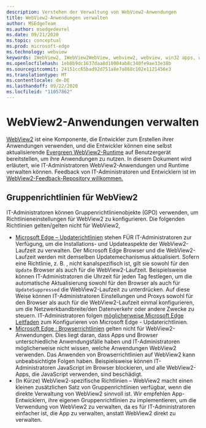 ```yaml
---
description: Verstehen der Verwaltung von WebView2-Anwendungen
title: WebView2-Anwendungen verwalten
author: MSEdgeTeam
ms.author: msedgedevrel
ms.date: 09/21/2020
ms.topic: conceptual
ms.prod: microsoft-edge
ms.technology: webview
keywords: IWebView2, IWebView2WebView, webview2, webview, win32 apps, win32, edge, ICoreWebView2, ICoreWebView2Host, browser control, edge html, enterprise, group policy, manageability
ms.openlocfilehash: 1eb8b9dc1637daa8d10004ab8c340fe9ae33e38b
ms.sourcegitcommit: 24151cc65bad92d751a8e7a868c102e1121456e3
ms.translationtype: MT
ms.contentlocale: de-DE
ms.lasthandoff: 09/22/2020
ms.locfileid: "11057862"
---
```

# WebView2-Anwendungen verwalten  

[WebView2][WebView2Landing] ist eine Komponente, die Entwickler zum Erstellen ihrer Anwendungen verwenden, und die Entwickler können eine selbst aktualisierende [Evergreen WebView2-Runtime][Webview2ConceptsDistributionUnderstandRuntimeInstallerPreview] auf Benutzergerät bereitstellen, um ihre Anwendungen zu nutzen.  In diesem Dokument wird erläutert, wie IT-Administratoren WebView2-Anwendungen und Runtime verwalten können.  Feedback von IT-Administratoren und Entwicklern ist im [WebView2-Feedback-Repository willkommen.][GithubMicrosoftedgeWebviewfeddback]  

## <a name="group-policies-for-webview2"></a>Gruppenrichtlinien für WebView2  

IT-Administratoren können Gruppenrichtlinienobjekte \(GPO\) verwenden, um Richtlinieneinstellungen für WebView2 zu konfigurieren.  Die folgenden Richtlinien gelten/gelten nicht für WebView2,  

*   [Microsoft Edge – Updaterichtlinien][EdgeUpdatePolicies] stehen FÜR IT-Administratoren zur Verfügung, um die Installations- und Updateaspekte der WebView2-Laufzeit zu verwalten.  Der Microsoft Edge Browser und die WebView2-Laufzeit werden mit demselben Updatemechanismus aktualisiert.  Sofern eine Richtlinie, z. B. , nicht kanalspezifisch ist, gilt sie sowohl für den `Update` Browser als auch für die WebView2-Laufzeit.  Beispielsweise können IT-Administratoren die Uhrzeit für jeden Tag festlegen, um die automatische Aktualisierung sowohl für den Browser als auch für `UpdateSuppressed` die WebView2-Laufzeit zu unterdrücken.  Auf diese Weise können IT-Administratoren Einstellungen und Proxys sowohl für den Browser als auch für die WebView2-Laufzeit einmal konfigurieren, um die Netzwerkbandbreite/den Datenverkehr oder andere Zwecke zu steuern.  IT-Administratoren folgen [möglicherweise Microsoft Edge Leitfaden][ConfigureMicrosoftEdge] zum Konfigurieren von Microsoft Edge - Updaterichtlinien.  
*   [Microsoft Edge : Browserrichtlinien][EdgeBrowserPolicies] gelten nicht für WebView2-Anwendungen.  Dies liegt daran, dass Apps und Browser unterschiedliche Anwendungsfälle haben und IT-Administratoren möglicherweise nicht wissen, welche Anwendungen WebView2 verwenden.  Das Anwenden von Browserrichtlinien auf WebView2 kann unbeabsichtigte Folgen haben.  Beispielsweise können IT-Administratoren JavaScript im Browser blockieren, und alle WebView2-Apps, die JavaScript verwenden, sind beschädigt.  
*   \(In Kürze\) WebView2-spezifische Richtlinien – WebView2 macht einen kleinen zusätzlichen Satz von Gruppenrichtlinien verfügbar, wenn die direkte Verwaltung von WebView2 sinnvoll ist.  Wir empfehlen App-Entwicklern, ihre eigenen Gruppenrichtlinien zu implementieren, um die Verwendung von WebView2 zu verwalten, da es für IT-Administratoren einfacher ist, die App zu verwalten, anstatt WebView2 direkt zu verwalten.  

<!-- Links -->  

[Webview2ConceptsDistributionUnderstandRuntimeInstallerPreview]: ./distribution.md#understanding-the-webview2-runtime "Verstehen der WebView2-Runtime und des Installationsprogramms (Preview) – Verteilung von Anwendungen mithilfe von WebView2 | Microsoft Docs"  

[WebView2Landing]: ../index.md "Einführung in Microsoft Edge WebView2 (Preview) | Microsoft Docs"  

[EdgeUpdatePolicies]: /deployedge/microsoft-edge-update-policies "Microsoft Edge – Aktualisieren von Richtlinien | Microsoft Docs"  
[EdgeBrowserPolicies]: /deployedge/microsoft-edge-policies "Microsoft Edge – Browserrichtlinien | Microsoft Docs"  
[ConfigureMicrosoftEdge]: /deployedge/configure-microsoft-edge "Konfigurieren Microsoft Edge Richtlinieneinstellungen für Windows | Microsoft Docs"  


[GithubMicrosoftedgeWebviewfeddback]: https://github.com/MicrosoftEdge/WebViewFeedback "WebView Feedback – MicrosoftEdge/WebViewFeedback | GitHub"  
